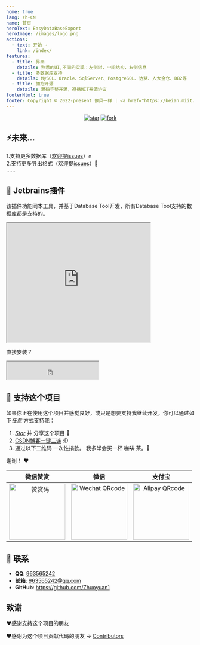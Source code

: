 ```yaml
---
home: true
lang: zh-CN
name: 首页
heroText: EasyDataBaseExport
heroImage: /images/logo.png
actions:
  - text: 开始 →
    link: /index/
features:
  - title: 界面
    details: 熟悉的UI,不同的实现：左侧树，中间结构，右侧信息
  - title: 多数据库支持
    details: MySQL、Oracle、SqlServer、PostgreSQL、达梦、人大金仓、DB2等
  - title: 拥抱开源
    details: 源码完整开源，遵循MIT开源协议
footerHtml: true
footer: Copyright © 2022-present 像风一样 | <a href="https://beian.miit.gov.cn/" target="_blank">浙ICP备2022007298号-1</a>
---
```


<p align="center">
  <a href='https://gitee.com/lzy549876/EasyDataBaseExport/stargazers'><img src='https://gitee.com/lzy549876/EasyDataBaseExport/badge/star.svg?theme=dark' alt='star'></a>
  <a href='https://gitee.com/lzy549876/EasyDataBaseExport/members'><img src='https://gitee.com/lzy549876/EasyDataBaseExport/badge/fork.svg?theme=dark' alt='fork'></a>
  <!-- <a href="https://github.com/Zhuoyuan1/MySQLToWordOrExcel" target="_blank"><img src='https://img.shields.io/github/stars/Zhuoyuan1/MySQLToWordOrExcel' alt='GitHub stars' class="no-zoom"></a>
  <a href="https://github.com/Zhuoyuan1/MySQLToWordOrExcel" target="_blank"><img src='https://img.shields.io/github/forks/Zhuoyuan1/MySQLToWordOrExcel' alt='GitHub forks' class="no-zoom"></a> -->
</p>  

## ⚡️未来...  

1.支持更多数据库（[欢迎提issues](https://gitee.com/lzy549876/EasyDataBaseExport/issues)）✊  
2.支持更多导出格式（[欢迎提issues](https://gitee.com/lzy549876/EasyDataBaseExport/issues)）:muscle:  
......

## :pushpin: Jetbrains插件

该插件功能同本工具，并基于Database Tool开发，所有Database Tool支持的数据库都是支持的。

<iframe width="384px" height="319px" src="https://plugins.jetbrains.com/embeddable/card/19672"></iframe>

直接安装？

<iframe width="245px" height="48px" src="https://plugins.jetbrains.com/embeddable/install/19672"></iframe>

## :sparkling_heart: 支持这个项目

如果你正在使用这个项目并感觉良好，或只是想要支持我继续开发，你可以通过如下*任意* 方式支持我：

1. *[Star](https://gitee.com/lzy549876/EasyDataBaseExport)* 并 分享这个项目 :rocket:
2. [CSDN博客一键三连](https://blog.csdn.net/kkk123445/article/details/115748954)  :D
3. 通过以下二维码 一次性捐款。 我多半会买一杯 ~~咖啡~~ 茶。:tea:

谢谢！ :heart:

| 微信赞赏 | 微信 | 支付宝 |
| :---: | :---: | :---: |
| <img src="/images/wxzsm.png" alt="赞赏码" width=150> | <img src="/images/wx.png" alt="Wechat QRcode" width=150>| <img src="/images/zfb.png" alt="Alipay QRcode" width=150> |

## :email: 联系

- **QQ**: <a href="tencent://message/?uin=963565242&Site=&Menu=yesUrl" class='qq'>963565242</a>
- **邮箱**: <a href="mailto:963565242@qq.com">963565242@qq.com</a>
- **GitHub**: <https://github.com/Zhuoyuan1>

## 致谢
:heart:感谢支持这个项目的朋友

:heart:感谢为这个项目贡献代码的朋友 → [Contributors](https://gitee.com/lzy549876/EasyDataBaseExport/contributors)
